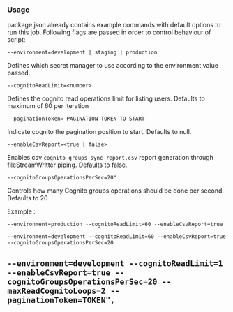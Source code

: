 ### Usage

package.json already contains example commands with default options to run this job. Following flags are passed in order to control behaviour of script:

`--environment=development | staging | production`

Defines which secret manager to use according to the environment value passed.

`--cognitoReadLimit=<number>`

Defines the cognito read operations limit for listing users. Defaults to maximum of 60 per iteration


`--paginationToken= PAGINATION TOKEN TO START`

Indicate cognito the pagination position to start. Defaults to null.


`--enableCsvReport=<true | false>`

Enables csv `cognito_groups_sync_report.csv` report generation through fileStreamWritter piping. Defaults to false. 


`--cognitoGroupsOperationsPerSec=20"`

Controls how many Cognito groups operations should be done per second. Defaults to 20


Example :

`--environment=production --cognitoReadLimit=60 --enableCsvReport=true `

`--environment=development --cognitoReadLimit=60 --enableCsvReport=true --cognitoGroupsOperationsPerSec=20`

`--environment=development --cognitoReadLimit=1 --enableCsvReport=true --cognitoGroupsOperationsPerSec=20 --maxReadCognitoLoops=2 --paginationToken=TOKEN",
`
---

